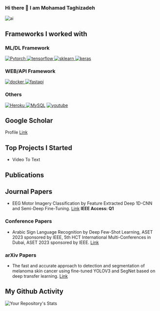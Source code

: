 ### Hi there 👋 I am Mohamad Taghizadeh

<!--
**MohamadTaghizadeh/MohamadTaghizadeh** is a ✨ _special_ ✨ repository because its `README.md` (this file) appears on your GitHub profile.

Here are some ideas to get you started:

- 🔭 I’m currently working on ...
- 🌱 I’m currently learning ...
- 👯 I’m looking to collaborate on ...
- 🤔 I’m looking for help with ...
- 💬 Ask me about ...
- 📫 How to reach me: ...
- 😄 Pronouns: ...
- ⚡ Fun fact: ...
-->

![ai](https://user-images.githubusercontent.com/81808969/213901973-e667ff0b-0920-463c-9507-4b7a89f455bc.jpg)


## Frameworks I worked with  
  ### ML/DL Framework
<a href="https://pytorch.org/" target="_blank"> <img src="https://img.shields.io/badge/PyTorch-EE4C2C?style=for-the-badge&logo=PyTorch&logoColor=white" alt="Pytorch"/> </a>
<a href="https://www.tensorflow.org" target="_blank"> <img src="https://img.shields.io/badge/TensorFlow-FF6F00?style=for-the-badge&logo=TensorFlow&logoColor=white" alt="tensorflow"/> </a>
  <a href="https://scikit-learn.org/" target="_blank"> <img src="https://img.shields.io/badge/scikit_learn-F7931E?style=for-the-badge&logo=scikit-learn&logoColor=white" alt="sklearn"/> </a>
  <a href="https://keras.io/" target="_blank"> <img src="https://img.shields.io/badge/Keras-D00000?style=for-the-badge&logo=Keras&logoColor=white" alt="keras"/> </a>  

### WEB/API Framework
<a href="https://www.docker.com/" target="_blank"> <img src="https://img.shields.io/badge/Docker-2496ED?style=for-the-badge&logo=docker&logoColor=white" alt="docker"/> </a>
<a href="https://fastapi.tiangolo.com/" target="_blank"> <img src="https://img.shields.io/badge/fastapi-109989?style=for-the-badge&logo=FASTAPI&logoColor=white" alt="fastapi"/></a>

### Others
<a href="https://www.linux.org/" target="_blank"> <img src="https://img.shields.io/badge/AWS-%23FF9900.svg?style=for-the-badge&logo=amazon-aws&logoColor=white" alt="Heroku"/>
<a href="https://www.linux.org/" target="_blank"> <img src="https://img.shields.io/badge/MySQL-005C84?style=for-the-badge&logo=mysql&logoColor=white" alt="MySQL"/></a>
<a href="https://www.youtube.com/@MohamadTaghizadeh" target="_blank"> <img src="https://img.shields.io/youtube/channel/views/UCTQJgPuZjQJnZoFafVNDCgQ?label=%40MohamadTaghizadeh&style=social" alt="youtube"/></a>

        
## Google Scholar 
Profile [Link](https://scholar.google.com/citations?user=jUUq2DcAAAAJ&hl=en&oi=sra)
  
## Top Projects I Started 
* Video To Text

## Publications
## Journal Papers
* EEG Motor Imagery Classification by Feature Extracted Deep 1D-CNN and Semi-Deep Fine-Tuning. [Link](https://ieeexplore.ieee.org/document/10601693) **IEEE Access: Q1**  

### Conference Papers
* Arabic Sign Language Recognition by Deep Few-Shot Learning, ASET 2023 sponsored by IEEE, 5th HCT International Multi-Conferences in Dubai, ASET 2023 sponsored by IEEE. [Link](https://hct.ac.ae/en/events/aset-2023/)

### arXiv Papers
* The fast and accurate approach to detection and segmentation of melanoma skin cancer using fine-tuned YOLOV3 and SegNet based on deep transfer learning. [Link](https://arxiv.org/pdf/2210.05167)


## My Github Activity
![Your Repository's Stats](https://github-readme-stats.vercel.app/api?username=MohamadTaghizadeh&show_icons=true)
